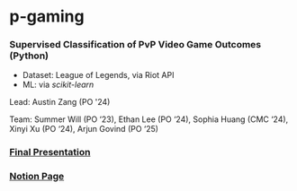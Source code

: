 # p-gaming


### Supervised Classification of PvP Video Game Outcomes (Python)
- Dataset: League of Legends, via Riot API
- ML: via <i>scikit-learn</i>

Lead: Austin Zang (PO '24)

Team: Summer Will (PO ‘23), Ethan Lee (PO ‘24), Sophia Huang (CMC ‘24), Xinyi Xu (PO ‘24), Arjun Govind (PO ‘25)


### [Final Presentation](https://docs.google.com/presentation/d/1oUGfw87X4ObEk5TIK9dA6HezIZniAMyNnH4oBboV31k/edit?usp=sharing)

### [Notion Page](https://vivacious-leech-c44.notion.site/Welcome-to-P-Gaming-eab3f5a83ee542da8879a97550509785)


